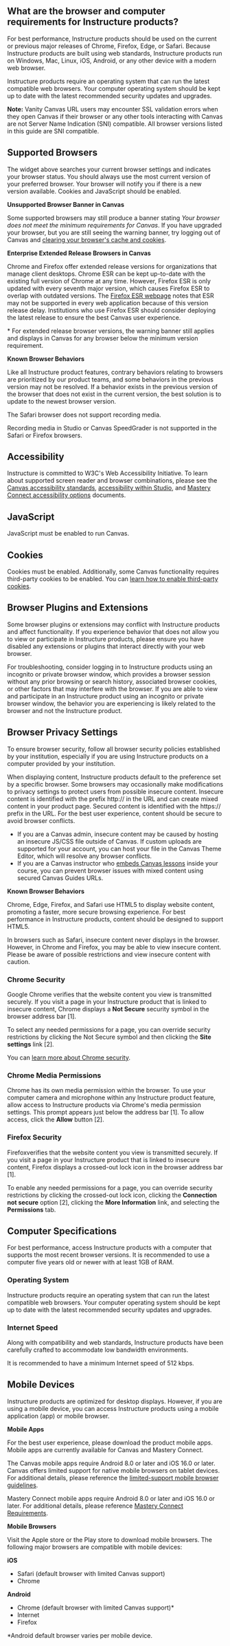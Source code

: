 











What are the browser and computer requirements for Instructure products?
------------------------------------------------------------------------











For best performance, Instructure products should be used on the current or previous major releases of Chrome, Firefox, Edge, or Safari. Because Instructure products are built using web standards, Instructure products run on Windows, Mac, Linux, iOS, Android, or any other device with a modern web browser.


Instructure products require an operating system that can run the latest compatible web browsers. Your computer operating system should be kept up to date with the latest recommended security updates and upgrades. 


**Note:** Vanity Canvas URL users may encounter SSL validation errors when they open Canvas if their browser or any other tools interacting with Canvas are not Server Name Indication (SNI) compatible. All browser versions listed in this guide are SNI compatible.





Supported Browsers
------------------











The widget above searches your current browser settings and indicates your browser status. You should always use the most current version of your preferred browser. Your browser will notify you if there is a new version available. Cookies and JavaScript should be enabled.


**Unsupported Browser Banner in Canvas**


Some supported browsers may still produce a banner stating *Your browser does not meet the minimum requirements for Canvas*. If you have upgraded your browser, but you are still seeing the warning banner, try logging out of Canvas and [clearing your browser's cache and cookies](/t5/Canvas-Basics-Guide/How-do-I-clear-my-browser-cache-and-cookies/ta-p/43).


**Enterprise Extended Release Browsers in Canvas**


Chrome and Firefox offer extended release versions for organizations that manage client desktops. Chrome ESR can be kept up\-to\-date with the existing full version of Chrome at any time. However, Firefox ESR is only updated with every seventh major version, which causes Firefox ESR to overlap with outdated versions. The [Firefox ESR webpage](https://www.mozilla.org/en-US/firefox/organizations/) notes that ESR may not be supported in every web application because of this version release delay. Institutions who use Firefox ESR should consider deploying the latest release to ensure the best Canvas user experience.


\* For extended release browser versions, the warning banner still applies and displays in Canvas for any browser below the minimum version requirement.


**Known Browser Behaviors**


Like all Instructure product features, contrary behaviors relating to browsers are prioritized by our product teams, and some behaviors in the previous version may not be resolved. If a behavior exists in the previous version of the browser that does not exist in the current version, the best solution is to update to the newest browser version.


The Safari browser does not support recording media.


Recording media in Studio or Canvas SpeedGrader is not supported in the Safari or Firefox browsers.






Accessibility
-------------




Instructure is committed to W3C's Web Accessibility Initiative. To learn about supported screen reader and browser combinations, please see the [Canvas accessibility standards](/t5/Canvas-Basics-Guide/What-are-the-Canvas-accessibility-standards/ta-p/1564), [accessibility within Studio](https://community.canvaslms.com/t5/Accessibility/Accessibility-within-Studio/ta-p/402269), and [Mastery Connect accessibility options](https://community.canvaslms.com/t5/Mastery-Connect-Assessments/What-is-the-New-Mastery-Connect-Student-Experience/ta-p/386879) documents.






JavaScript
----------




JavaScript must be enabled to run Canvas.






Cookies
-------




Cookies must be enabled. Additionally, some Canvas functionality requires third\-party cookies to be enabled. You can [learn how to enable third\-party cookies](/t5/Canvas-Basics-Guide/How-do-I-enable-third-party-cookies-in-my-browser/ta-p/605670).






Browser Plugins and Extensions
------------------------------




Some browser plugins or extensions may conflict with Instructure products and affect functionality. If you experience behavior that does not allow you to view or participate in Instructure products, please ensure you have disabled any extensions or plugins that interact directly with your web browser. 


For troubleshooting, consider logging in to Instructure products using an incognito or private browser window, which provides a browser session without any prior browsing or search history, associated browser cookies, or other factors that may interfere with the browser. If you are able to view and participate in an Instructure product using an incognito or private browser window, the behavior you are experiencing is likely related to the browser and not the Instructure product.






Browser Privacy Settings
------------------------




To ensure browser security, follow all browser security policies established by your institution, especially if you are using Instructure products on a computer provided by your institution. 


When displaying content, Instructure products default to the preference set by a specific browser. Some browsers may occasionally make modifications to privacy settings to protect users from possible insecure content. Insecure content is identified with the prefix http:// in the URL and can create mixed content in your product page. Secured content is identified with the https:// prefix in the URL. For the best user experience, content should be secure to avoid browser conflicts.


* If you are a Canvas admin, insecure content may be caused by hosting an insecure JS/CSS file outside of Canvas. If custom uploads are supported for your account, you can host your file in the Canvas Theme Editor, which will resolve any browser conflicts.
* If you are a Canvas instructor who [embeds Canvas lessons](/t5/Instructor-Guide/How-do-I-embed-a-guide-in-a-Canvas-course/ta-p/626) inside your course, you can prevent browser issues with mixed content using secured Canvas Guides URLs.






**Known Browser Behaviors**


Chrome, Edge, Firefox, and Safari use HTML5 to display website content, promoting a faster, more secure browsing experience. For best performance in Instructure products, content should be designed to support HTML5\. 


In browsers such as Safari, insecure content never displays in the browser. However, in Chrome and Firefox, you may be able to view insecure content. Please be aware of possible restrictions and view insecure content with caution.





### Chrome Security






Google Chrome verifies that the website content you view is transmitted securely. If you visit a page in your Instructure product that is linked to insecure content, Chrome displays a **Not Secure** security symbol in the browser address bar \[1].


To select any needed permissions for a page, you can override security restrictions by clicking the Not Secure symbol and then clicking the **Site settings** link \[2].


You can [learn more about Chrome security](https://support.google.com/chrome/answer/95617?visit_id=638512116190830374-784906440&p=ui_security_indicator&rd=1).






### Chrome Media Permissions






Chrome has its own media permission within the browser. To use your computer camera and microphone within any Instructure product feature, allow access to Instructure products via Chrome's media permission settings. This prompt appears just below the address bar \[1]. To allow access, click the **Allow** button \[2].






### Firefox Security






Firefoxverifies that the website content you view is transmitted securely. If you visit a page in your Instructure product that is linked to insecure content, Firefox displays a crossed\-out lock icon in the browser address bar \[1]. 


To enable any needed permissions for a page, you can override security restrictions by clicking the crossed\-out lock icon, clicking the **Connection not secure** option \[2], clicking the **More Information** link, and selecting the **Permissions** tab. 







Computer Specifications
-----------------------




For best performance, access Instructure products with a computer that supports the most recent browser versions. It is recommended to use a computer five years old or newer with at least 1GB of RAM.





### Operating System




Instructure products require an operating system that can run the latest compatible web browsers. Your computer operating system should be kept up to date with the latest recommended security updates and upgrades. 






### Internet Speed





Along with compatibility and web standards, Instructure products have been carefully crafted to accommodate low bandwidth environments.


It is recommended to have a minimum Internet speed of 512 kbps.






Mobile Devices
--------------




Instructure products are optimized for desktop displays. However, if you are using a mobile device, you can access Instructure products using a mobile application (app) or mobile browser. 


**Mobile Apps**


For the best user experience, please download the product mobile apps. Mobile apps are currently available for Canvas and Mastery Connect.


The Canvas mobile apps require Android 8\.0 or later and iOS 16\.0 or later. Canvas offers limited support for native mobile browsers on tablet devices. For additional details, please reference the [limited\-support mobile browser guidelines](/t5/Canvas-Basics-Guide/What-are-the-limited-support-guidelines-for-mobile-browsers-on/ta-p/389121). 


Mastery Connect mobile apps require Android 8\.0 or later and iOS 16\.0 or later. For additional details, please reference [Mastery Connect Requirements](https://community.canvaslms.com/t5/Mastery-Connect-Getting-Started/Mastery-Connect-Requirements/ta-p/386712).


**Mobile Browsers**


Visit the Apple store or the Play store to download mobile browsers. The following major browsers are compatible with mobile devices:






**iOS**


* Safari (default browser with limited Canvas support)
* Chrome






**Android**


* Chrome (default browser with limited Canvas support)\*
* Internet
* Firefox


\*Android default browser varies per mobile device.















